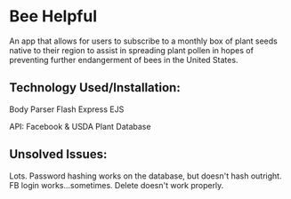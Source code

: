 <h1>Bee Helpful</h1>

An app that allows for users to subscribe to a monthly box of plant seeds native to their region to assist in spreading plant pollen in hopes of preventing further endangerment of bees in the United States.

<h2>Technology Used/Installation:</h2>
Body Parser
Flash
Express EJS


API: Facebook & USDA Plant Database

<h2>Unsolved Issues:</h2>
Lots.
Password hashing works on the database, but doesn't hash outright.
FB login works...sometimes.
Delete doesn't work properly.
